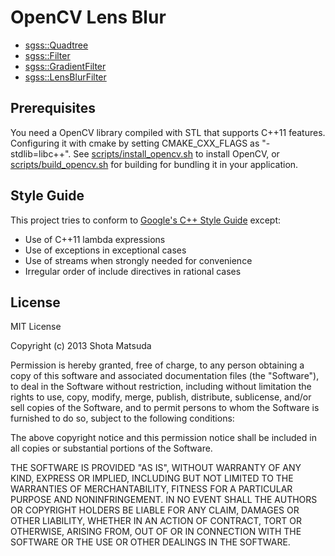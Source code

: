 # OpenCV Lens Blur

- [sgss::Quadtree](include/sgss/quadtree.h)
- [sgss::Filter](include/sgss/filter.h)
- [sgss::GradientFilter](include/sgss/gradient_filter.h)
- [sgss::LensBlurFilter](include/sgss/lens_blur_filter.h)

## Prerequisites

You need a OpenCV library compiled with STL that supports C++11 features.
Configuring it with cmake by setting CMAKE_CXX_FLAGS as "-stdlib=libc++".
See [scripts/install_opencv.sh](scripts/install_opencv.sh) to install OpenCV,
or [scripts/build_opencv.sh](scripts/build_opencv.sh) for building for bundling
it in your application.

## Style Guide

This project tries to conform to [Google's C++ Style Guide](http://google-styleguide.googlecode.com/svn/trunk/cppguide.xml) except:

- Use of C++11 lambda expressions
- Use of exceptions in exceptional cases
- Use of streams when strongly needed for convenience
- Irregular order of include directives in rational cases

## License

MIT License

Copyright (c) 2013 Shota Matsuda

Permission is hereby granted, free of charge, to any person obtaining a copy
of this software and associated documentation files (the "Software"), to deal
in the Software without restriction, including without limitation the rights
to use, copy, modify, merge, publish, distribute, sublicense, and/or sell
copies of the Software, and to permit persons to whom the Software is
furnished to do so, subject to the following conditions:

The above copyright notice and this permission notice shall be included in
all copies or substantial portions of the Software.

THE SOFTWARE IS PROVIDED "AS IS", WITHOUT WARRANTY OF ANY KIND, EXPRESS OR
IMPLIED, INCLUDING BUT NOT LIMITED TO THE WARRANTIES OF MERCHANTABILITY,
FITNESS FOR A PARTICULAR PURPOSE AND NONINFRINGEMENT. IN NO EVENT SHALL THE
AUTHORS OR COPYRIGHT HOLDERS BE LIABLE FOR ANY CLAIM, DAMAGES OR OTHER
LIABILITY, WHETHER IN AN ACTION OF CONTRACT, TORT OR OTHERWISE, ARISING FROM,
OUT OF OR IN CONNECTION WITH THE SOFTWARE OR THE USE OR OTHER DEALINGS IN
THE SOFTWARE.
